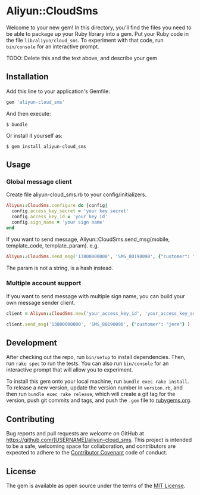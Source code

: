# Aliyun::CloudSms

Welcome to your new gem! In this directory, you'll find the files you need to be able to package up your Ruby library into a gem. Put your Ruby code in the file `lib/aliyun/cloud_sms`. To experiment with that code, run `bin/console` for an interactive prompt.

TODO: Delete this and the text above, and describe your gem

## Installation

Add this line to your application's Gemfile:

```ruby
gem 'aliyun-cloud_sms'
```

And then execute:

    $ bundle

Or install it yourself as:

    $ gem install aliyun-cloud_sms

## Usage

### Global message client
Create file aliyun-cloud_sms.rb to your config/initializers.
``` ruby
Aliyun::CloudSms.configure do |config|
  config.access_key_secret = 'your key secret'
  config.access_key_id = 'your key id'
  config.sign_name = 'your sign name'
end

```
If you want to send message, Aliyun::CloudSms.send_msg(mobile, template_code, template_param).
e.g.
```ruby
Aliyun::CloudSms.send_msg('13800000000', 'SMS_80190090', {"customer": "jere"} )
```
The param is not a string, is a hash instead.

### Multiple account support
If you want to send message with multiple sign name, you can build your own message sender client.
```ruby
client = Aliyun::CloudSms.new('your_access_key_id', 'your_access_key_secret', 'your_sign_name')

client.send_msg('13800000000', 'SMS_80190090', {"customer": "jere"} )
```

## Development

After checking out the repo, run `bin/setup` to install dependencies. Then, run `rake spec` to run the tests. You can also run `bin/console` for an interactive prompt that will allow you to experiment.

To install this gem onto your local machine, run `bundle exec rake install`. To release a new version, update the version number in `version.rb`, and then run `bundle exec rake release`, which will create a git tag for the version, push git commits and tags, and push the `.gem` file to [rubygems.org](https://rubygems.org).

## Contributing

Bug reports and pull requests are welcome on GitHub at https://github.com/[USERNAME]/aliyun-cloud_sms. This project is intended to be a safe, welcoming space for collaboration, and contributors are expected to adhere to the [Contributor Covenant](http://contributor-covenant.org) code of conduct.


## License

The gem is available as open source under the terms of the [MIT License](http://opensource.org/licenses/MIT).

